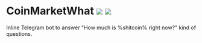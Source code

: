 # CoinMarketWhat ![](https://github.com/toydestroyer/CoinMarketWhat/actions/workflows/rubocop.yml/badge.svg) ![](https://github.com/toydestroyer/CoinMarketWhat/actions/workflows/rspec.yml/badge.svg)
Inline Telegram bot to answer "How much is %shitcoin% right now?" kind of questions.
